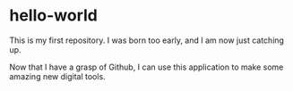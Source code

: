 # hello-world
This is my first repository.
I was born too early, and I am now just catching up.

Now that I have a grasp of Github, I can use this application to make some amazing new digital tools.

